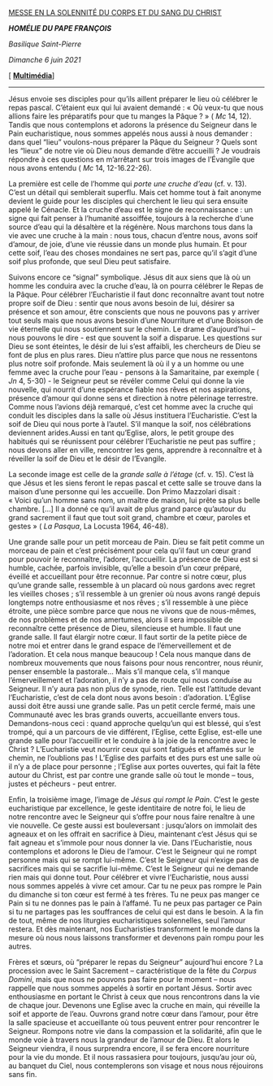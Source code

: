 [MESSE EN LA SOLENNITÉ DU CORPS ET DU SANG DU CHRIST](http://www.vatican.va/news_services/liturgy/libretti/2021/20210606-libretto-corpusdomini.pdf)

***HOMÉLIE DU PAPE FRANÇOIS***

*Basilique Saint-Pierre*

*Dimanche 6 juin 2021*

[ **[Multimédia](http://w2.vatican.va/content/francesco/fr/events/event.dir.html/content/vaticanevents/fr/2021/6/6/messa-corpusdomini.html)**]

* * *

Jésus envoie ses disciples pour qu’ils aillent préparer le lieu où célébrer le repas pascal. C’étaient eux qui lui avaient demandé : « Où veux-tu que nous allions faire les préparatifs pour que tu manges la Pâque ? » ( *Mc* 14, 12). Tandis que nous contemplons et adorons la présence du Seigneur dans le Pain eucharistique, nous sommes appelés nous aussi à nous demander : dans quel “lieu” voulons-nous préparer la Pâque du Seigneur ? Quels sont les “lieux” de notre vie où Dieu nous demande d’être accueilli ? Je voudrais répondre à ces questions en m’arrêtant sur trois images de l’Évangile que nous avons entendu ( *Mc* 14, 12-16.22-26).

La première est celle de l’homme qui *porte une cruche d’eau* (cf. v. 13). C’est un détail qui semblerait superflu. Mais cet homme tout à fait anonyme devient le guide pour les disciples qui cherchent le lieu qui sera ensuite appelé le Cénacle. Et la cruche d’eau est le signe de reconnaissance : un signe qui fait penser à l’humanité assoiffée, toujours à la recherche d’une source d’eau qui la désaltère et la régénère. Nous marchons tous dans la vie avec une cruche à la main : nous tous, chacun d’entre nous, avons soif d’amour, de joie, d’une vie réussie dans un monde plus humain. Et pour cette soif, l’eau des choses mondaines ne sert pas, parce qu’il s’agit d’une soif plus profonde, que seul Dieu peut satisfaire.

Suivons encore ce “signal” symbolique. Jésus dit aux siens que là où un homme les conduira avec la cruche d’eau, là on pourra célébrer le Repas de la Pâque. Pour célébrer l’Eucharistie il faut donc reconnaître avant tout notre propre soif de Dieu : sentir que nous avons besoin de lui, désirer sa présence et son amour, être conscients que nous ne pouvons pas y arriver tout seuls mais que nous avons besoin d’une Nourriture et d’une Boisson de vie éternelle qui nous soutiennent sur le chemin. Le drame d’aujourd’hui – nous pouvons le dire - est que souvent la soif a disparue. Les questions sur Dieu se sont éteintes, le désir de lui s’est affaibli, les chercheurs de Dieu se font de plus en plus rares. Dieu n’attire plus parce que nous ne ressentons plus notre soif profonde. Mais seulement là où il y a un homme ou une femme avec la cruche pour l’eau - pensons à la Samaritaine, par exemple ( *Jn* 4, 5-30) - le Seigneur peut se révéler comme Celui qui donne la vie nouvelle, qui nourrit d’une espérance fiable nos rêves et nos aspirations, présence d’amour qui donne sens et direction à notre pèlerinage terrestre. Comme nous l’avions déjà remarqué, c’est cet homme avec la cruche qui conduit les disciples dans la salle où Jésus instituera l’Eucharistie. C’est la soif de Dieu qui nous porte à l’autel. S’il manque la soif, nos célébrations deviennent arides.Aussi en tant qu’Eglise, alors, le petit groupe des habitués qui se réunissent pour célébrer l’Eucharistie ne peut pas suffire ; nous devons aller en ville, rencontrer les gens, apprendre à reconnaître et à réveiller la soif de Dieu et le désir de l’Evangile.

La seconde image est celle de la *grande salle à l’étage* (cf. v. 15). C’est là que Jésus et les siens feront le repas pascal et cette salle se trouve dans la maison d’une personne qui les accueille. Don Primo Mazzolari disait : « Voici qu’un homme sans nom, un maître de maison, lui prête sa plus belle chambre. […] Il a donné ce qu’il avait de plus grand parce qu’autour du grand sacrement il faut que tout soit grand, chambre et cœur, paroles et gestes » ( *La Pasqua*, La Locusta 1964, 46-48).

Une grande salle pour un petit morceau de Pain. Dieu se fait petit comme un morceau de pain et c’est précisément pour cela qu’il faut un cœur grand pour pouvoir le reconnaître, l’adorer, l’accueillir. La présence de Dieu est si humble, cachée, parfois invisible, qu’elle a besoin d’un cœur préparé, éveillé et accueillant pour être reconnue. Par contre si notre cœur, plus qu’une grande salle, ressemble à un placard où nous gardons avec regret les vieilles choses ; s’il ressemble à un grenier où nous avons rangé depuis longtemps notre enthousiasme et nos rêves ; s’il ressemble à une pièce étroite, une pièce sombre parce que nous ne vivons que de nous-mêmes, de nos problèmes et de nos amertumes, alors il sera impossible de reconnaître cette présence de Dieu, silencieuse et humble. Il faut une grande salle. Il faut élargir notre cœur. Il faut sortir de la petite pièce de notre moi et entrer dans le grand espace de l’émerveillement et de l’adoration. Et cela nous manque beaucoup ! Cela nous manque dans de nombreux mouvements que nous faisons pour nous rencontrer, nous réunir, penser ensemble la pastorale... Mais s’il manque cela, s’il manque l’émerveillement et l’adoration, il n’y a pas de route qui nous conduise au Seigneur. Il n’y aura pas non plus de synode, rien. Telle est l’attitude devant l’Eucharistie, c’est de cela dont nous avons besoin : d’adoration. L’Église aussi doit être aussi une grande salle. Pas un petit cercle fermé, mais une Communauté avec les bras grands ouverts, accueillante envers tous. Demandons-nous ceci : quand approche quelqu’un qui est blessé, qui s’est trompé, qui a un parcours de vie différent, l’Eglise, cette Eglise, est-elle une grande salle pour l’accueillir et le conduire à la joie de la rencontre avec le Christ ? L’Eucharistie veut nourrir ceux qui sont fatigués et affamés sur le chemin, ne l’oublions pas ! L’Eglise des parfaits et des purs est une salle où il n’y a de place pour personne ; l’Eglise aux portes ouvertes, qui fait la fête autour du Christ, est par contre une grande salle où tout le monde – tous, justes et pécheurs - peut entrer.

Enfin, la troisième image, l’image de *Jésus qui rompt le Pain*. C’est le geste eucharistique par excellence, le geste identitaire de notre foi, le lieu de notre rencontre avec le Seigneur qui s’offre pour nous faire renaître à une vie nouvelle. Ce geste aussi est bouleversant : jusqu’alors on immolait des agneaux et on les offrait en sacrifice à Dieu, maintenant c’est Jésus qui se fait agneau et s’immole pour nous donner la vie. Dans l’Eucharistie, nous contemplons et adorons le Dieu de l’amour. C’est le Seigneur qui ne rompt personne mais qui se rompt lui-même. C’est le Seigneur qui n’exige pas de sacrifices mais qui se sacrifie lui-même. C’est le Seigneur qui ne demande rien mais qui donne tout. Pour célébrer et vivre l’Eucharistie, nous aussi nous sommes appelés à vivre cet amour. Car tu ne peux pas rompre le Pain du dimanche si ton cœur est fermé à tes frères. Tu ne peux pas manger ce Pain si tu ne donnes pas le pain à l’affamé. Tu ne peux pas partager ce Pain si tu ne partages pas les souffrances de celui qui est dans le besoin. A la fin de tout, même de nos liturgies eucharistiques solennelles, seul l’amour restera. Et dès maintenant, nos Eucharisties transforment le monde dans la mesure où nous nous laissons transformer et devenons pain rompu pour les autres.

Frères et sœurs, où “préparer le repas du Seigneur” aujourd’hui encore ? La procession avec le Saint Sacrement – caractéristique de la fête du *Corpus Domini*, mais que nous ne pouvons pas faire pour le moment – nous rappelle que nous sommes appelés à sortir en portant Jésus. Sortir avec enthousiasme en portant le Christ à ceux que nous rencontrons dans la vie de chaque jour. Devenons une Eglise avec la cruche en main, qui réveille la soif et apporte de l’eau. Ouvrons grand notre cœur dans l’amour, pour être la salle spacieuse et accueillante où tous peuvent entrer pour rencontrer le Seigneur. Rompons notre vie dans la compassion et la solidarité, afin que le monde voie à travers nous la grandeur de l’amour de Dieu. Et alors le Seigneur viendra, il nous surprendra encore, il se fera encore nourriture pour la vie du monde. Et il nous rassasiera pour toujours, jusqu’au jour où, au banquet du Ciel, nous contemplerons son visage et nous nous réjouirons sans fin.